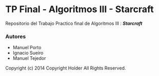 # TP Final - Algoritmos III - Starcraft

Repositorio del Trabajo Practico final de Algoritmos III : *__Starcraft__*

### Autores

+ Manuel Porto
+ Ignacio Sueiro
+ Manuel Tejedor

Copyright (c) 2014 Copyright Holder All Rights Reserved.
